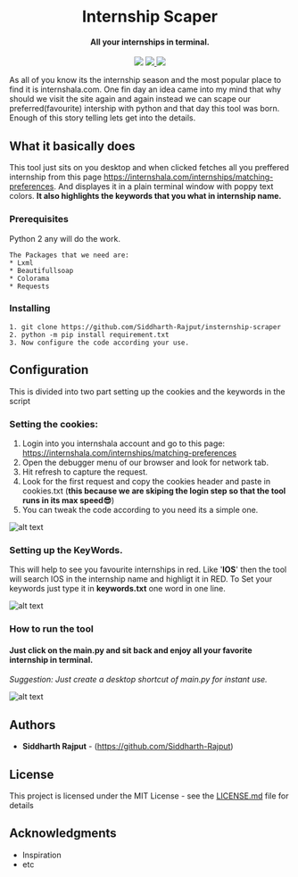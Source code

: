
<h1 align="center">
  <br>
  Internship Scaper
  <br>
</h1>

<h4 align="center">All your internships in terminal.</h4>

<p align="center">
  <img src="https://img.shields.io/badge/python-v2.7-blue">
  <a href="https://github.com/Siddharth-Rajput/insternship-scraper/blob/master/LICENSE">
        <img src="https://img.shields.io/github/license/Siddharth-Rajput/insternship-scraper">
  </a>
  <a href="https://github.com/Siddharth-Rajput/insternship-scraper/issues">
        <img src="https://img.shields.io/github/issues/Siddharth-Rajput/insternship-scraper">
  </a>
</p>

<!-- [![Python Versions](https://img.shields.io/badge/python-v2.7-blue)]()
[![MIT License](https://img.shields.io/github/license/Siddharth-Rajput/insternship-scraper)](https://github.com/Siddharth-Rajput/insternship-scraper/blob/master/LICENSE)
[![Issues](https://img.shields.io/github/issues/Siddharth-Rajput/insternship-scraper)](https://github.com/Siddharth-Rajput/insternship-scraper/issues) -->


As all of you know its the internship season and the most popular place to find it is internshala.com. One fin day an idea came into my mind that why should we visit the site again and again instead we can scape our preferred(favourite) intership with python and that day this tool was born. Enough of this story telling lets get into the details.

## What it basically does

This tool just sits on you desktop and when clicked fetches all you preffered internship from this page https://internshala.com/internships/matching-preferences. And displayes it in a plain terminal window with poppy text colors.
**It also highlights the keywords that you what in internship name.**

### Prerequisites

Python 2 any will do the work.

```
The Packages that we need are:
* Lxml
* Beautifullsoap
* Colorama
* Requests
```

### Installing

```
1. git clone https://github.com/Siddharth-Rajput/insternship-scraper
2. python -m pip install requirement.txt
3. Now configure the code according your use.
```

## Configuration

This is divided into two part setting up the cookies and the keywords in the script

### Setting the cookies:

1. Login into you internshala account and go to this page: https://internshala.com/internships/matching-preferences
2. Open the debugger menu of our browser and look for network tab.
3. Hit refresh to capture the request.
4. Look for the first request and copy the cookies header and paste in cookies.txt
(**this because we are skiping the login step so that the tool runs in its max speed😎**)
5. You can tweak the code according to you need its a simple one.

![alt text](https://github.com/Siddharth-Rajput/insternship-scraper/blob/master/assets/cookieheader.gif)

### Setting up the KeyWords.

This will help to see you favourite internships in red. Like '**IOS**' then the tool will search IOS in the internship name and highligt it in RED. To Set your keywords just type it in **keywords.txt** one word in one line.

![alt text](https://github.com/Siddharth-Rajput/insternship-scraper/blob/master/assets/keywords.jpg)

### How to run the tool
#### Just click on the main.py and sit back and enjoy all your favorite internship in terminal.
*Suggestion: Just create a desktop shortcut of main.py for instant use.*

![alt text](https://github.com/Siddharth-Rajput/insternship-scraper/blob/master/assets/demogif.gif)

## Authors

* **Siddharth Rajput** - (https://github.com/Siddharth-Rajput)

## License

This project is licensed under the MIT License - see the [LICENSE.md](LICENSE.md) file for details

## Acknowledgments
* Inspiration
* etc
